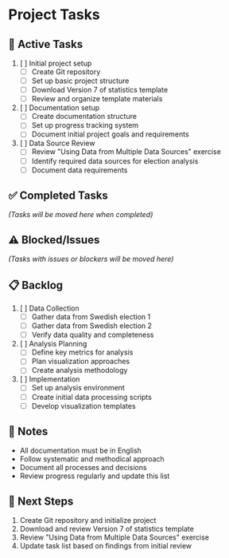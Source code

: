 # Project Tasks

## 🔄 Active Tasks
1. [ ] Initial project setup
   - [ ] Create Git repository
   - [ ] Set up basic project structure
   - [ ] Download Version 7 of statistics template
   - [ ] Review and organize template materials

2. [ ] Documentation setup
   - [ ] Create documentation structure
   - [ ] Set up progress tracking system
   - [ ] Document initial project goals and requirements

3. [ ] Data Source Review
   - [ ] Review "Using Data from Multiple Data Sources" exercise
   - [ ] Identify required data sources for election analysis
   - [ ] Document data requirements

## ✅ Completed Tasks
*(Tasks will be moved here when completed)*

## ⚠️ Blocked/Issues
*(Tasks with issues or blockers will be moved here)*

## 📋 Backlog
1. [ ] Data Collection
   - [ ] Gather data from Swedish election 1
   - [ ] Gather data from Swedish election 2
   - [ ] Verify data quality and completeness

2. [ ] Analysis Planning
   - [ ] Define key metrics for analysis
   - [ ] Plan visualization approaches
   - [ ] Create analysis methodology

3. [ ] Implementation
   - [ ] Set up analysis environment
   - [ ] Create initial data processing scripts
   - [ ] Develop visualization templates

## 📝 Notes
- All documentation must be in English
- Follow systematic and methodical approach
- Document all processes and decisions
- Review progress regularly and update this list

## 📅 Next Steps
1. Create Git repository and initialize project
2. Download and review Version 7 of statistics template
3. Review "Using Data from Multiple Data Sources" exercise
4. Update task list based on findings from initial review 